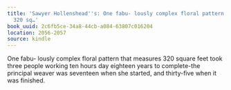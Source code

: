 ```yaml
---
title: 'Sawyer Hollenshead''s: One fabu- lously complex floral pattern that measures
  320 sq…'
book_uuid: 2c6fb5ce-34a8-44cb-a084-63807c016204
location: 2056-2057
source: kindle
---
```


One fabu- lously complex floral pattern that measures 320 square feet took three people working ten hours day eighteen years to complete-the principal weaver was seventeen when she started, and thirty-five when it was finished.